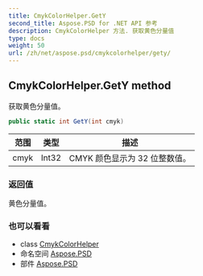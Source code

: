 ```yaml
---
title: CmykColorHelper.GetY
second_title: Aspose.PSD for .NET API 参考
description: CmykColorHelper 方法. 获取黄色分量值
type: docs
weight: 50
url: /zh/net/aspose.psd/cmykcolorhelper/gety/
---
```

## CmykColorHelper.GetY method

获取黄色分量值。

```csharp
public static int GetY(int cmyk)
```

| 范围 | 类型 | 描述 |
| --- | --- | --- |
| cmyk | Int32 | CMYK 颜色显示为 32 位整数值。 |

### 返回值

黄色分量值。

### 也可以看看

* class [CmykColorHelper](../)
* 命名空间 [Aspose.PSD](../../cmykcolorhelper/)
* 部件 [Aspose.PSD](../../../)


